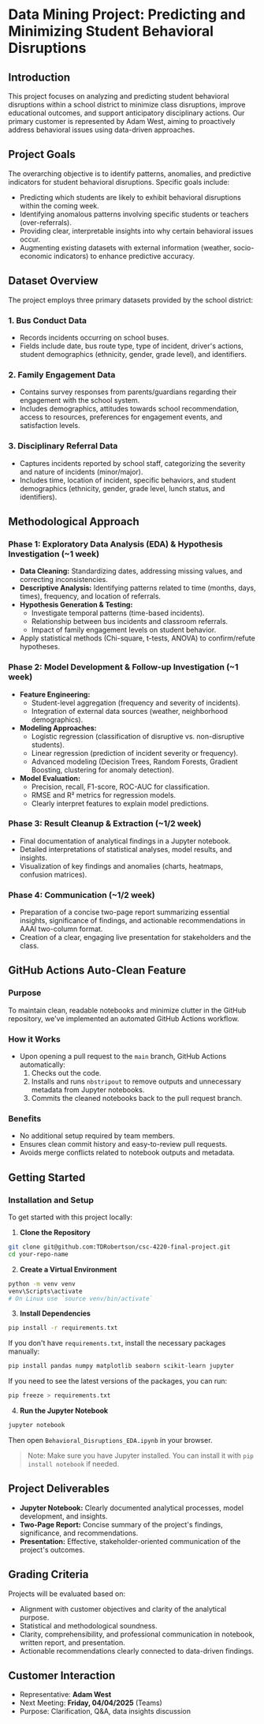 # Data Mining Project: Predicting and Minimizing Student Behavioral Disruptions

## Introduction

This project focuses on analyzing and predicting student behavioral disruptions within a school district to minimize class disruptions, improve educational outcomes, and support anticipatory disciplinary actions. Our primary customer is represented by Adam West, aiming to proactively address behavioral issues using data-driven approaches.

## Project Goals

The overarching objective is to identify patterns, anomalies, and predictive indicators for student behavioral disruptions. Specific goals include:

- Predicting which students are likely to exhibit behavioral disruptions within the coming week.
- Identifying anomalous patterns involving specific students or teachers (over-referrals).
- Providing clear, interpretable insights into why certain behavioral issues occur.
- Augmenting existing datasets with external information (weather, socio-economic indicators) to enhance predictive accuracy.

## Dataset Overview

The project employs three primary datasets provided by the school district:

### 1. Bus Conduct Data
- Records incidents occurring on school buses.
- Fields include date, bus route type, type of incident, driver's actions, student demographics (ethnicity, gender, grade level), and identifiers.

### 2. Family Engagement Data
- Contains survey responses from parents/guardians regarding their engagement with the school system.
- Includes demographics, attitudes towards school recommendation, access to resources, preferences for engagement events, and satisfaction levels.

### 3. Disciplinary Referral Data
- Captures incidents reported by school staff, categorizing the severity and nature of incidents (minor/major).
- Includes time, location of incident, specific behaviors, and student demographics (ethnicity, gender, grade level, lunch status, and identifiers).

## Methodological Approach

### Phase 1: Exploratory Data Analysis (EDA) & Hypothesis Investigation (~1 week)
- **Data Cleaning:** Standardizing dates, addressing missing values, and correcting inconsistencies.
- **Descriptive Analysis:** Identifying patterns related to time (months, days, times), frequency, and location of referrals.
- **Hypothesis Generation & Testing:**
  - Investigate temporal patterns (time-based incidents).
  - Relationship between bus incidents and classroom referrals.
  - Impact of family engagement levels on student behavior.
- Apply statistical methods (Chi-square, t-tests, ANOVA) to confirm/refute hypotheses.

### Phase 2: Model Development & Follow-up Investigation (~1 week)
- **Feature Engineering:**
  - Student-level aggregation (frequency and severity of incidents).
  - Integration of external data sources (weather, neighborhood demographics).
- **Modeling Approaches:**
  - Logistic regression (classification of disruptive vs. non-disruptive students).
  - Linear regression (prediction of incident severity or frequency).
  - Advanced modeling (Decision Trees, Random Forests, Gradient Boosting, clustering for anomaly detection).
- **Model Evaluation:**
  - Precision, recall, F1-score, ROC-AUC for classification.
  - RMSE and R² metrics for regression models.
  - Clearly interpret features to explain model predictions.

### Phase 3: Result Cleanup & Extraction (~1/2 week)
- Final documentation of analytical findings in a Jupyter notebook.
- Detailed interpretations of statistical analyses, model results, and insights.
- Visualization of key findings and anomalies (charts, heatmaps, confusion matrices).

### Phase 4: Communication (~1/2 week)
- Preparation of a concise two-page report summarizing essential insights, significance of findings, and actionable recommendations in AAAI two-column format.
- Creation of a clear, engaging live presentation for stakeholders and the class.

## GitHub Actions Auto-Clean Feature

### Purpose
To maintain clean, readable notebooks and minimize clutter in the GitHub repository, we've implemented an automated GitHub Actions workflow.

### How it Works
- Upon opening a pull request to the `main` branch, GitHub Actions automatically:
  1. Checks out the code.
  2. Installs and runs `nbstripout` to remove outputs and unnecessary metadata from Jupyter notebooks.
  3. Commits the cleaned notebooks back to the pull request branch.

### Benefits
- No additional setup required by team members.
- Ensures clean commit history and easy-to-review pull requests.
- Avoids merge conflicts related to notebook outputs and metadata.

## Getting Started

### Installation and Setup
To get started with this project locally:

1. **Clone the Repository**
```bash
git clone git@github.com:TDRobertson/csc-4220-final-project.git
cd your-repo-name
```

2. **Create a Virtual Environment**
```bash
python -m venv venv
venv\Scripts\activate  
# On Linux use `source venv/bin/activate`
```

3. **Install Dependencies**
```bash
pip install -r requirements.txt
```

If you don't have `requirements.txt`, install the necessary packages manually:
```bash
pip install pandas numpy matplotlib seaborn scikit-learn jupyter
```
If you need to see the latest versions of the packages, you can run:
```bash
pip freeze > requirements.txt
```

4. **Run the Jupyter Notebook**
```bash
jupyter notebook
```
Then open `Behavioral_Disruptions_EDA.ipynb` in your browser.

> Note: Make sure you have Jupyter installed. You can install it with `pip install notebook` if needed.

## Project Deliverables

- **Jupyter Notebook:** Clearly documented analytical processes, model development, and insights.
- **Two-Page Report:** Concise summary of the project's findings, significance, and recommendations.
- **Presentation:** Effective, stakeholder-oriented communication of the project's outcomes.

## Grading Criteria

Projects will be evaluated based on:
- Alignment with customer objectives and clarity of the analytical purpose.
- Statistical and methodological soundness.
- Clarity, comprehensibility, and professional communication in notebook, written report, and presentation.
- Actionable recommendations clearly connected to data-driven findings.

## Customer Interaction
- Representative: **Adam West**
- Next Meeting: **Friday, 04/04/2025** (Teams)
- Purpose: Clarification, Q&A, data insights discussion

